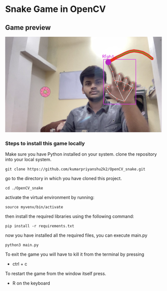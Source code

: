 # Snake Game in OpenCV #
## Game preview
![alt text for screen readers](./Screenshot.jpg "Text to show on mouseover")
### Steps to install this game locally
Make sure you have Python installed on your system.
clone the repository into your local system.

    git clone https://github.com/kumarpriyanshu2k2/OpenCV_snake.git

go to the directory in which you have cloned this project.

    cd ./OpenCV_snake
activate the virtual environment by running:

    source myvenv/bin/activate
then install the required libraries using the following command:

    pip install -r requirements.txt
now you have installed all the required files, you can execute main.py

    python3 main.py

To exit the game you will have to kill it from the terminal by pressing
- ctrl + c

To restart the game from the window itself press.
- R on the keyboard
